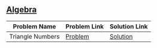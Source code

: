 ## [Algebra](https://www.hackerrank.com/domains/mathematics/algebra)

Problem Name|Problem Link|Solution Link
---|---|---
Triangle Numbers|[Problem](https://www.hackerrank.com/challenges/triangle-numbers/problem)|[Solution](/triangle-numbers.py)
